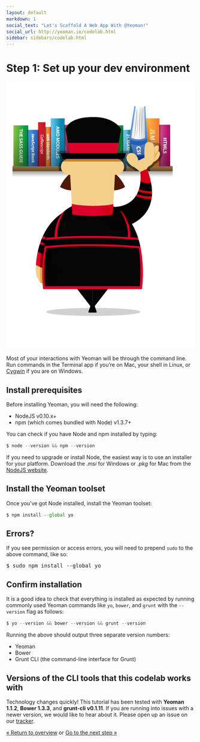 ```yaml
---
layout: default
markdown: 1
social_text: "Let's Scaffold A Web App With @Yeoman!"
social_url: http://yeoman.io/codelab.html
sidebar: sidebars/codelab.html
---
```


# Step 1: Set up your dev environment

<p class="mast-holder">
  <img src="/assets/img/yeoman-004.png">
</p>

Most of your interactions with Yeoman will be through the command line. Run commands in the Terminal app if you’re on Mac, your shell in Linux, or [Cygwin](http://www.cygwin.com/) if you are on Windows.

## Install prerequisites 

Before installing Yeoman, you will need the following:

* NodeJS v0.10.x+
* npm (which comes bundled with Node) v1.3.7+ 

You can check if you have Node and npm installed by typing:

```js
$ node --version && npm --version
```

If you need to upgrade or install Node, the easiest way is to use an installer for your platform. Download the *.msi* for Windows or *.pkg* for Mac from the [NodeJS website](http://nodejs.org/download/).

## Install the Yeoman toolset 

Once you’ve got Node installed, install the Yeoman toolset:

```js
$ npm install --global yo
```

<div class="note important">

  <h2>Errors?</h2>

  <p>If you see permission or access errors, you will need to prepend <code>sudo</code> to the above command, like so:</p>

<pre>
$ sudo npm install --global yo
</pre>

</div>

## Confirm installation

It is a good idea to check that everything is installed as expected by running commonly used Yeoman commands like `yo`, `bower`, and `grunt` with the `--version` flag as follows:

```js
$ yo --version && bower --version && grunt --version
```

Running the above should output three separate version numbers:

* Yeoman
* Bower
* Grunt CLI (the command-line interface for Grunt)

<div class="note important">

  <h2>Versions of the CLI tools that this codelab works with</h2>

  <p>Technology changes quickly! This tutorial has been tested with <strong>Yeoman 1.1.2</strong>, <strong>Bower 1.3.3</strong>, and <strong>grunt-cli v0.1.11</strong>. If you are running into issues with a newer version, we would like to hear about it. Please open up an issue on our <a href="https://github.com/yeoman/yeoman.io/issues">tracker</a>.</p>

</div>

<p class="codelab-paging">
  <a href="../codelab.html#toc">&laquo; Return to overview</a>
  or
  <a href="install-generators.html">Go to the next step &raquo;</a>
</p>
